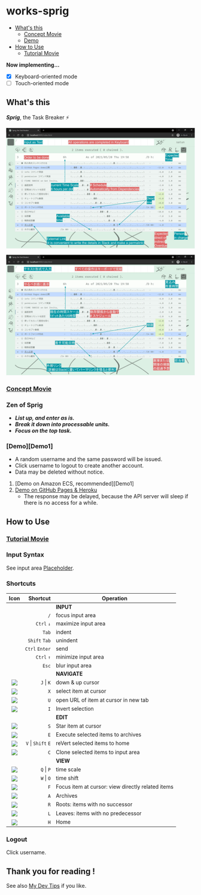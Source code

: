 # works-sprig

  - [What's this](#whats-this)
    - [Concept Movie](#concept-movie)
    - [Demo](#demo)
  - [How to Use](#how-to-use)
    - [Tutorial Movie](#tutorial-movie)

__Now implementing...__

- [x] Keyboard-oriented mode
- [ ] Touch-oriented mode

<!-- EXTERNAL LINK -->
[Concept]: https://youtu.be/4MatFmieAwE
<!-- TODOX [Demo1]: https://demo.sprig.work/ -->
[Demo2]: https://satu-n.github.io/works-sprig/
[Docker]: https://docs.docker.com/get-docker/
[SendGrid]: https://sendgrid.com/
[SparkPost]: https://sparkpost.com/
[Tips]: https://github.com/satu-n/tips
[Tutorial]: https://youtu.be/PhxihW87N74

<!-- INTERNAL LINK -->
[Network Diagram]: etc/network_diagram.jpg
[Placeholder]: web/src/Page/App/Placeholder.elm
[Screen]: etc/screen_description.jpg
[Screen-ja]: etc/screen_description-ja.jpg

<!-- TODOX ![Network Diagram][Network Diagram] -->

## What's this

___Sprig___, the Task Breaker ⚡

![Screen Description][Screen]

![Screen Description in Japanese][Screen-ja]

### [Concept Movie][Concept]

### Zen of Sprig

* ___List up, and enter as is.___
* ___Break it down into processable units.___
* ___Focus on the top task.___

### [Demo][Demo1]

* A random username and the same password will be issued.
* Click username to logout to create another account.
* Data may be deleted without notice.

1. [Demo on Amazon ECS, recommended][Demo1]
2. [Demo on GitHub Pages & Heroku][Demo2]
   * The response may be delayed, because the API server will sleep if there is no access for a while.

## How to Use

### [Tutorial Movie][Tutorial]

### Input Syntax

See input area [Placeholder][Placeholder].

### Shortcuts

|                             Icon                              |           Shortcut | Operation                                         |
| :-----------------------------------------------------------: | -----------------: | ------------------------------------------------- |
|                                                               |                    | __INPUT__                                         |
|                                                               |                `/` | focus input area                                  |
|                                                               |         `Ctrl` `↓` | maximize input area                               |
|                                                               |              `Tab` | indent                                            |
|                                                               |      `Shift` `Tab` | unindent                                          |
|                                                               |     `Ctrl` `Enter` | send                                            |
|                                                               |         `Ctrl` `↑` | minimize input area                               |
|                                                               |              `Esc` | blur input area                                   |
|                                                               |                    | __NAVIGATE__                                      |
| <img src="web/images/cmd_jk.png" width="24px" align="center"> |         `J` \| `K` | down & up cursor                                  |
| <img src="web/images/cmd_x.png" width="24px" align="center">  |                `X` | select item at cursor                             |
| <img src="web/images/cmd_u.png" width="24px" align="center">  |                `U` | open URL of item at cursor in new tab             |
| <img src="web/images/cmd_i.png" width="24px" align="center">  |                `I` | Invert selection                                  |
|                                                               |                    | __EDIT__                                          |
| <img src="web/images/cmd_s.png" width="24px" align="center">  |                `S` | Star item at cursor                               |
| <img src="web/images/cmd_e.png" width="24px" align="center">  |                `E` | Execute selected items to archives                |
| <img src="web/images/cmd_e.png" width="24px" align="center">  | `V` \| `Shift` `E` | reVert selected items to home                     |
| <img src="web/images/cmd_c.png" width="24px" align="center">  |                `C` | Clone selected items to input area                |
|                                                               |                    | __VIEW__                                          |
| <img src="web/images/cmd_qp.png" width="24px" align="center"> |         `Q` \| `P` | time scale                                        |
| <img src="web/images/cmd_wo.png" width="24px" align="center"> |         `W` \| `O` | time shift                                        |
| <img src="web/images/cmd_f.png" width="24px" align="center">  |                `F` | Focus item at cursor: view directly related items |
| <img src="web/images/cmd_a.png" width="24px" align="center">  |                `A` | Archives                                          |
| <img src="web/images/cmd_r.png" width="24px" align="center">  |                `R` | Roots: items with no successor                    |
| <img src="web/images/cmd_l.png" width="24px" align="center">  |                `L` | Leaves: items with no predecessor                 |
| <img src="web/images/cmd_h.png" width="24px" align="center">  |                `H` | Home                                              |

### Logout

Click username.

## Thank you for reading !

See also [My Dev Tips][Tips] if you like.
